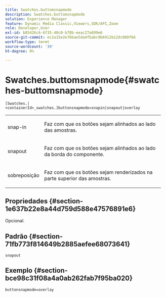 ```yaml
---
title: Swatches.buttomsnapmode
description: Swatches.buttomsnapmode
solution: Experience Manager
feature: Dynamic Media Classic,Viewers,SDK/API,Zoom
role: Developer,User
exl-id: b85426c6-6f35-40c0-b78b-eeac27a699e6
source-git-commit: ec2a15e2e76bae5da4fbabc9b6912b12dc080f66
workflow-type: tm+mt
source-wordcount: '39'
ht-degree: 0%

---
```


# Swatches.buttomsnapmode{#swatches-buttomsnapmode}

`[Swatches.|<containerId>_swatches.]buttonsnapmode=snapin|snapout|overlay`

<table id="table_4322E3ECE9354016B891F5E7A35D6A2A"> 
 <tbody> 
  <tr> 
   <td> <p> <span class="codeph"> <span class="varname"> snap-in</span> </span> </p> </td> 
   <td> <p>Faz com que os botões sejam alinhados ao lado das amostras. </p> </td> 
  </tr> 
  <tr> 
   <td> <p> <span class="codeph"> <span class="varname"> snapout</span> </span> </p> </td> 
   <td> <p>Faz com que os botões sejam alinhados ao lado da borda do componente. </p> </td> 
  </tr> 
  <tr> 
   <td> <p> <span class="codeph"> <span class="varname"> sobreposição</span> </span> </p> </td> 
   <td> <p>Faz com que os botões sejam renderizados na parte superior das amostras. </p> </td> 
  </tr> 
 </tbody> 
</table>

## Propriedades {#section-1e637b22e8a44d759d588e47576891e6}

Opcional.

## Padrão {#section-71fb773f814649b2885aefee68073641}

`snapout`

## Exemplo {#section-bce98c31f08a4a0ab262fab7f95ba020}

`buttonsnapmode=overlay`
